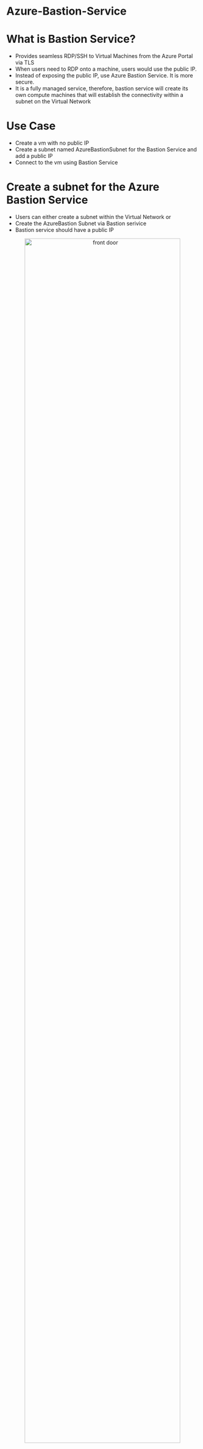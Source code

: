 # Azure-Bastion-Service

# What is Bastion Service?
- Provides seamless RDP/SSH to Virtual Machines from the Azure Portal via TLS
- When users need to RDP onto a machine, users would use the public IP.
- Instead of exposing the public IP, use Azure Bastion Service. It is more secure.
- It is a fully managed service, therefore, bastion service will create its own compute machines that will establish the connectivity within a subnet on the Virtual Network


# Use Case
- Create a vm with no public IP
- Create a subnet named AzureBastionSubnet for the Bastion Service and add a public IP
- Connect to the vm using Bastion Service


# Create a subnet for the Azure Bastion Service
- Users can either create a subnet within the Virtual Network or
- Create the AzureBastion Subnet via Bastion serivice
- Bastion service should have a public IP
<p align="center">
  
<img src="https://user-images.githubusercontent.com/104326475/171086678-98811683-45ce-4407-ae5a-f71deb1b95f9.png" height="90%" width="90%" alt="front door"/>

<p/>


<p align="center">
  
<img src="https://user-images.githubusercontent.com/104326475/171086721-f146ba82-4acc-43c2-8fb5-d08c987aa250.png" height="90%" width="90%" alt="front door"/>

<p/>

# Deply Bastion Service
- When deploying Bastion Service, it can create the AzureBastionSubnet
- Once created, users will be prompted to enter admin credentials

<p align="center">
  
<img src="https://user-images.githubusercontent.com/104326475/171086791-468e5117-6501-425d-bf97-ea614b73eaf0.png" height="90%" width="90%" alt="front door"/>

<p/>

# Connect successfully to the virtual machine via the Azure Portal
- Enter admin credentials
<p align="center">
  
<img src="https://user-images.githubusercontent.com/104326475/171087826-fa54ecb4-1400-44bb-b46c-d61fe8558c7d.png" height="90%" width="90%" alt="front door"/>

<p/>

# Successfully connected via Bastion Service
- Note this VM does not have a public IP and is not internet-facing
- Bastion Service allows secure login from the Azure Portal

<p align="center">
  
<img src="https://user-images.githubusercontent.com/104326475/171087992-203624ba-14d1-4cdc-a8d3-198901226c03.png" height="90%" width="90%" alt="front door"/>

<p/>
